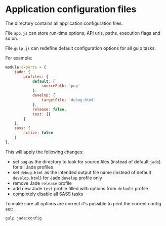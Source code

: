 Application configuration files
===============================

The directory contains all application configuration files.

File `app.js` can store run-time options, API urls, paths, execution flags and so on.

File `gulp.js` can redefine default configuration options for all gulp tasks.

For example:

```js
module.exports = {
    jade: {
        profiles: {
            default: {
                sourcePath: 'pug'
            },
            develop: {
                targetFile: 'debug.html'
            },
            release: false,
            test: {}
        }
    },
    sass: {
        active: false
    }
};
```

This will apply the following changes:

* set `pug` as the directory to look for source files (instead of default `jade`) for all Jade profiles
* set `debug.html` as  the intended output file name (instead of default `develop.html`) for Jade `develop` profile only
* remove Jade `release` profile
* add new Jade `test` profile filled with options from `default` profile
* completely disable all SASS tasks


To make sure all options are correct it's possible to print the current config set:

```bash
gulp jade:config
```
